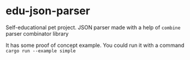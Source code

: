 # edu-json-parser
Self-educational pet project.
JSON parser made with a help of `combine` parser combinator library

It has some proof of concept example.
You could run it with a command `cargo run --example simple`
